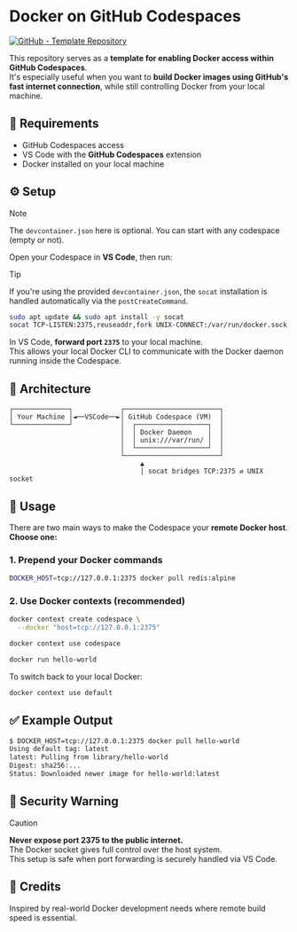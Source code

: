 # Docker on GitHub Codespaces

[![GitHub - Template Repository](https://img.shields.io/badge/template-repo-blue?logo=github)](https://github.com/kerolloz/docker-on-codespaces/generate)

This repository serves as a **template for enabling Docker access within GitHub Codespaces**.  
It's especially useful when you want to **build Docker images using GitHub's fast internet connection**, while still controlling Docker from your local machine.

## 🧰 Requirements

- GitHub Codespaces access
- VS Code with the **GitHub Codespaces** extension
- Docker installed on your local machine

## ⚙️ Setup

> [!NOTE]
> The `devcontainer.json` here is optional. You can start with any codespace (empty or not).

Open your Codespace in **VS Code**, then run:

> [!TIP]
> If you're using the provided `devcontainer.json`, the `socat` installation is handled automatically via the `postCreateCommand`.

```sh
sudo apt update && sudo apt install -y socat
socat TCP-LISTEN:2375,reuseaddr,fork UNIX-CONNECT:/var/run/docker.sock
```

In VS Code, **forward port `2375`** to your local machine.  
This allows your local Docker CLI to communicate with the Docker daemon running inside the Codespace.

## 🔄 Architecture

```
┌──────────────┐            ┌────────────────────────┐
│ Your Machine │◄──VSCode──►│ GitHub Codespace (VM)  │
└──────────────┘            │  ┌──────────────────┐  │
                            │  │ Docker Daemon    │  │
                            │  │ unix:///var/run/ │  │
                            │  └──────────────────┘  │
                            └────────────────────────┘
                                 ▲
                                 │ socat bridges TCP:2375 ⇄ UNIX socket
```

## 🚀 Usage

There are two main ways to make the Codespace your **remote Docker host**.  
**Choose one:**

### 1. Prepend your Docker commands

```sh
DOCKER_HOST=tcp://127.0.0.1:2375 docker pull redis:alpine
```

### 2. Use Docker contexts (recommended)

```sh
docker context create codespace \
  --docker "host=tcp://127.0.0.1:2375"

docker context use codespace

docker run hello-world
```

To switch back to your local Docker:
```sh
docker context use default
```

## ✅ Example Output

```sh
$ DOCKER_HOST=tcp://127.0.0.1:2375 docker pull hello-world
Using default tag: latest
latest: Pulling from library/hello-world
Digest: sha256:...
Status: Downloaded newer image for hello-world:latest
```

## 🛑 Security Warning

> [!CAUTION]
> **Never expose port 2375 to the public internet.**  
The Docker socket gives full control over the host system.  
This setup is safe when port forwarding is securely handled via VS Code.

## 🙌 Credits

Inspired by real-world Docker development needs where remote build speed is essential.
